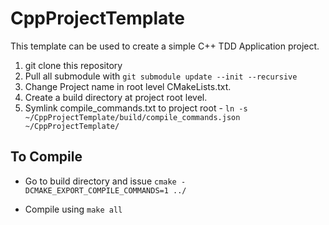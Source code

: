 # CppProjectTemplate

This template can be used to create a simple C++ TDD Application project.

1. git clone this repository
2. Pull all submodule with `git submodule update --init --recursive`
3. Change Project name in root level CMakeLists.txt.
4. Create a build directory at project root level.
5. Symlink compile_commands.txt to project root - `ln -s ~/CppProjectTemplate/build/compile_commands.json ~/CppProjectTemplate/`


## To Compile
- Go to build directory and issue
    `cmake -DCMAKE_EXPORT_COMPILE_COMMANDS=1 ../`

- Compile using
   `make all`
